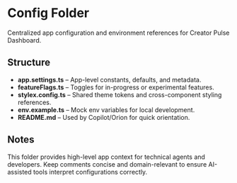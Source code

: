 # Config Folder

Centralized app configuration and environment references for Creator Pulse Dashboard.

## Structure
- **app.settings.ts** – App-level constants, defaults, and metadata.
- **featureFlags.ts** – Toggles for in-progress or experimental features.
- **stylex.config.ts** – Shared theme tokens and cross-component styling references.
- **env.example.ts** – Mock env variables for local development.
- **README.md** – Used by Copilot/Orion for quick orientation.

## Notes
This folder provides high-level app context for technical agents and developers.
Keep comments concise and domain-relevant to ensure AI-assisted tools interpret configurations correctly.
